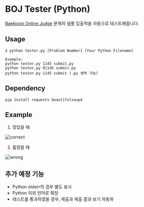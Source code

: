 # BOJ Tester (Python)
[Baekjoon Online Judge](https://www.acmicpc.net/) 문제의 샘플 입출력을 자동으로 테스트해줍니다. 

## Usage
```shell
$ python tester.py [Problem Number] [Your Python Filename]
```
```
Example:
python tester.py 1145 submit.py
python tester.py 01145 submit.py
python tester.py 1145 submit (.py 생략 가능)
```

## Dependency
```shell
pip install requests beautifulsoup4
```

## Example

1. 맞았을 때

![correct](https://user-images.githubusercontent.com/61629480/183429350-9ef6c3e2-aed8-41b7-a764-c42497e75132.png)

2. 틀렸을 때 

![wrong](https://user-images.githubusercontent.com/61629480/183429358-c8d24f50-8c3d-467c-aa35-62c1d57a6027.png)

## 추가 예정 기능
- Python stderr의 경우 별도 표시
- Python 이외 언어로 확장
- 테스트를 통과하였을 경우, 제출과 제출 결과 보기 자동화
